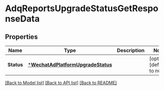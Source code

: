 # AdqReportsUpgradeStatusGetResponseData

## Properties
Name | Type | Description | Notes
------------ | ------------- | ------------- | -------------
**Status** | [***WechatAdPlatformUpgradeStatus**](WechatAdPlatformUpgradeStatus.md) |  | [optional] [default to null]

[[Back to Model list]](../README.md#documentation-for-models) [[Back to API list]](../README.md#documentation-for-api-endpoints) [[Back to README]](../README.md)


